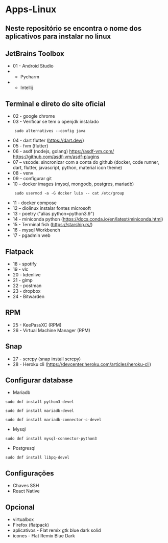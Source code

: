 # Apps-Linux
## Neste repositório se encontra o nome dos aplicativos para instalar no linux 

## JetBrains Toolbox
* 01 - Android Studio
*    - Pycharm
*    - Intellij

## Terminal e direto do site oficial
* 02 - google chrome 
* 03 - Verificar se tem o openjdk instalado
```
    sudo alternatives --config java 
```
* 04 - dart flutter (https://dart.dev/)
* 05 - fvm (flutter)
* 06 - asdf (nodejs, golang) https://asdf-vm.com/   https://github.com/asdf-vm/asdf-plugins
* 07 – vscode: sincronizar com a conta do github (docker, code runner, dart, flutter, javascript, python, material icon theme)
* 08 - venv
* 09 – configurar git
* 10 – docker images (mysql, mongodb, postgres, mariadb)
```
    sudo usermod -a -G docker luis -- cat /etc/group
```
* 11 - docker compose
* 12 – diolinux instalar fontes microsoft
* 13 - poetry ("alias python=python3.9")
* 14 - miniconda python (https://docs.conda.io/en/latest/miniconda.html) 
* 15 - Terminal fish (https://starship.rs/)
* 16 - mysql Workbench
* 17 - pgadmin web 

## Flatpack 
* 18 - spotify
* 19 - vlc
* 20 - kdenlive
* 21 - gimp
* 22 – postman
* 23 - dropbox
* 24 - Bitwarden

## RPM
* 25 - KeePassXC (RPM)
* 26 - Virtual Machine Manager (RPM)

## Snap 
* 27 - scrcpy (snap install scrcpy)
* 28 - Heroku cli (https://devcenter.heroku.com/articles/heroku-cli)

## Configurar database
* Mariadb 
 ```
 sudo dnf install python3-devel
 ```
 ```
 sudo dnf install mariadb-devel
 ```
 ```
sudo dnf install mariadb-connector-c-devel
 ```
 * Mysql
 ```
 sudo dnf install mysql-connector-python3
 ```
 * Postgresql
 ```
 sudo dnf install libpq-devel
 ```

## Configurações
* Chaves SSH
* React Native

## Opcional
* virtualbox
* Firefox (flatpack)
* aplicativos - Flat remix gtk blue dark solid
* ícones - Flat Remix Blue Dark
